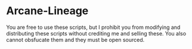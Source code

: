 # Arcane-Lineage
You are free to use these scripts, but I prohibit you from modifying and distributing these scripts without crediting me and selling these.
You also cannot obsfucate them and they must be open sourced.
